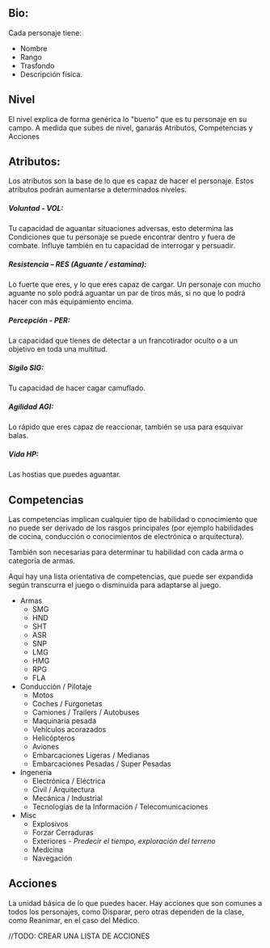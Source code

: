 ## Bio:

Cada personaje tiene:
- Nombre
- Rango
- Trasfondo
- Descripción física.

## Nivel

El nivel explica de forma genérica lo "bueno" que es tu personaje en su campo. 
A medida que subes de nivel, ganarás Atributos, Competencias y Acciones

## Atributos:

Los atributos son la base de lo que es capaz de hacer el personaje. Estos atributos podrán aumentarse a determinados niveles.

##### Voluntad - VOL:
Tu capacidad de aguantar situaciones adversas, esto determina las Condiciones que tu personaje se puede encontrar dentro y fuera de combate. Influye también en tu capacidad de interrogar y persuadir.

##### Resistencia – RES (Aguante / estamina): 
Lo fuerte que eres, y lo que eres capaz de cargar. Un personaje con mucho aguante no solo podrá aguantar un par de tiros más, si no que lo podrá hacer con más equipamiento encima.

##### Percepción - PER: 
La capacidad que tienes de detectar a un francotirador oculto o a un objetivo en toda una multitud.

##### Sigilo SIG: 
Tu capacidad de hacer cagar camuflado.

##### Agilidad AGI: 
Lo rápido que eres capaz de reaccionar, también se usa para esquivar balas.

##### Vida HP: 
Las hostias que puedes aguantar.

## Competencias

Las competencias implican cualquier tipo de habilidad o conocimiento que no puede ser derivado de los rasgos principales (por ejemplo habilidades de cocina, conducción o conocimientos de electrónica o arquitectura).

También son necesarias para determinar tu habilidad con cada arma o categoría de armas.

Aquí hay una lista orientativa de competencias, que puede ser expandida según transcurra el juego o disminuida para adaptarse al juego.

- Armas
	- SMG
	- HND
	- SHT
	- ASR
	- SNP
	- LMG
	- HMG
	- RPG
	- FLA
- Conducción / Pilotaje
	- Motos
	- Coches / Furgonetas
	- Camiones / Trailers / Autobuses
	- Maquinaria pesada
	- Vehículos acorazados
	- Helicópteros
	- Aviones
	- Embarcaciones Ligeras / Medianas
	- Embarcaciones Pesadas / Super Pesadas
- Ingeneria
	- Electrónica / Eléctrica
	- Civil / Arquitectura
	- Mecánica / Industrial
	- Tecnologías de la Información / Telecomunicaciones
- Misc
	- Explosivos
	- Forzar Cerraduras
	- Exteriores - *Predecir el tiempo, exploración del terreno*
	- Medicina
	- Navegación


## Acciones

La unidad básica de lo que puedes hacer. 
Hay acciones que son comunes a todos los personajes, como Disparar, pero otras dependen de la clase, como Reanimar, en el caso del Médico.

//TODO: CREAR UNA LISTA DE ACCIONES
